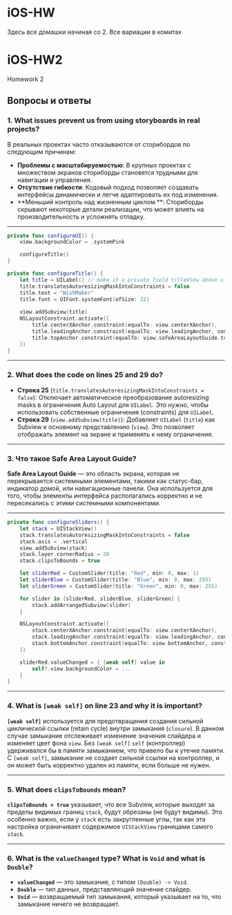 # iOS-HW

Здесь все домашки начиная со 2. Все вариации в комитах

# iOS-HW2
Homework 2

## Вопросы и ответы

### 1. What issues prevent us from using storyboards in real projects?

В реальных проектах часто отказываются от сторибордов по следующим причинам:

- **Проблемы с масштабируемостью**: В крупных проектах с множеством экранов сториборды становятся трудными для навигации и управления.
- **Отсутствие гибкости**: Кодовый подход позволяет создавать интерфейсы динамически и легче адаптировать их под изменения.
- **Меньший контроль над жизненным циклом **: Сториборды скрывают некоторые детали реализации, что может влиять на производительность и усложнять отладку.

---
```swift
private func configureUI() {
    view.backgroundColor = .systemPink

    configureTitle()
}

private func configureTitle() {
    let title = UILabel() // make it a private field titleView above viewDidLoad()
    title.translatesAutoresizingMaskIntoConstraints = false
    title.text = "WishMaker"
    title.font = UIFont.systemFont(ofSize: 32)
    
    view.addSubview(title)
    NSLayoutConstraint.activate([
        title.centerXAnchor.constraint(equalTo: view.centerXAnchor),
        title.leadingAnchor.constraint(equalTo: view.leadingAnchor, constant: 20),
        title.topAnchor.constraint(equalTo: view.safeAreaLayoutGuide.topAnchor, constant: 30)
    ])
}
```
---

### 2. What does the code on lines 25 and 29 do?

- **Строка 25** (`title.translatesAutoresizingMaskIntoConstraints = false`): Отключает автоматическое преобразование autoresizing masks в ограничения Auto Layout для `UILabel`. Это нужно, чтобы использовать собственные ограничения (constraints) для `UILabel`.
- **Строка 29** (`view.addSubview(title)`): Добавляет `UILabel` (`title`) как Subview к основному представлению (`view`). Это позволяет отображать элемент на экране и применять к нему ограничения.

---

### 3. Что такое Safe Area Layout Guide?

**Safe Area Layout Guide** — это область экрана, которая не перекрывается системными элементами, такими как статус-бар, индикатор домой, или навигационные панели. Она используется для того, чтобы элементы интерфейса располагались корректно и не пересекались с этими системными компонентами.

---
```swift
private func configureSliders() {
    let stack = UIStackView()
    stack.translatesAutoresizingMaskIntoConstraints = false
    stack.axis = .vertical
    view.addSubview(stack)
    stack.layer.cornerRadius = 20
    stack.clipsToBounds = true

    let sliderRed = CustomSlider(title: "Red", min: 0, max: 1)
    let sliderBlue = CustomSlider(title: "Blue", min: 0, max: 255)
    let sliderGreen = CustomSlider(title: "Green", min: 0, max: 255)

    for slider in [sliderRed, sliderBlue, sliderGreen] {
        stack.addArrangedSubview(slider)
    }

    NSLayoutConstraint.activate([
        stack.centerXAnchor.constraint(equalTo: view.centerXAnchor),
        stack.leadingAnchor.constraint(equalTo: view.leadingAnchor, constant: 20),
        stack.bottomAnchor.constraint(equalTo: view.bottomAnchor, constant: -40)
    ])

    sliderRed.valueChanged = { [weak self] value in
        self?.view.backgroundColor = ...
    }
}
```
---

### 4. What is `[weak self]` on line 23 and why it is important?

**`[weak self]`** используется для предотвращения создания сильной циклической ссылки (retain cycle) внутри замыкания (`closure`). В данном случае замыкание отслеживает изменение значения слайдера и изменяет цвет фона `view`. Без `[weak self]` `self` (контроллер) удерживался бы в памяти замыканием, что привело бы к утечке памяти. С `[weak self]`, замыкание не создает сильной ссылки на контроллер, и он может быть корректно удален из памяти, если больше не нужен.

---

### 5. What does `clipsToBounds` mean?

**`clipsToBounds = true`** указывает, что все Subview, которые выходят за пределы видимых границ `stack`, будут обрезаны (не будут видимы). Это особенно важно, если у `stack` есть закругленные углы, так как эта настройка ограничивает содержимое `UIStackView` границами самого `stack`.

---

### 6. What is the `valueChanged` type? What is `Void` and what is `Double`?

- **`valueChanged`** — это замыкание, с типом `(Double) -> Void`.
- **`Double`** — тип данных, представляющий значение слайдер.
- **`Void`** — возвращаемый тип замыкания, который указывает на то, что замыкание ничего не возвращает.

